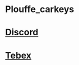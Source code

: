 # Plouffe_carkeys

# **[Discord](https://discord.gg/xJVCY9AvvW)**

# **[Tebex](https://plouffe.tebex.io)**
